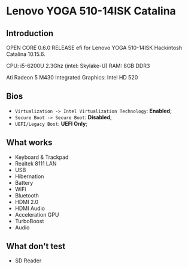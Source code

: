 # Lenovo YOGA 510-14ISK Catalina

## Introduction

OPEN CORE 0.6.0 RELEASE efi for Lenovo YOGA 510-14ISK Hackintosh Catalina 10.15.6.

CPU: i5-6200U 2.3Ghz (intel: Skylake-U)
RAM: 8GB DDR3

Ati Radeon 5 M430
Integrated Graphics: Intel HD 520

## Bios

- `Virtualization -> Intel Virtualization Technology`: **Enabled**;
- `Secure Boot -> Secure Boot`: **Disabled**;
- `UEFI/Legacy Boot`: **UEFI Only**;

## What works

- Keyboard & Trackpad
- Realtek 8111 LAN
- USB 
- Hibernation
- Battery
- WiFi
- Bluetooth
- HDMI 2.0
- HDMI Audio
- Acceleration GPU
- TurboBoost
- Audio

## What don't test

- SD Reader